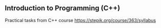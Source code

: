 ## Introduction to Programming (C++)

Practical tasks from C++ course https://stepik.org/course/363/syllabus
